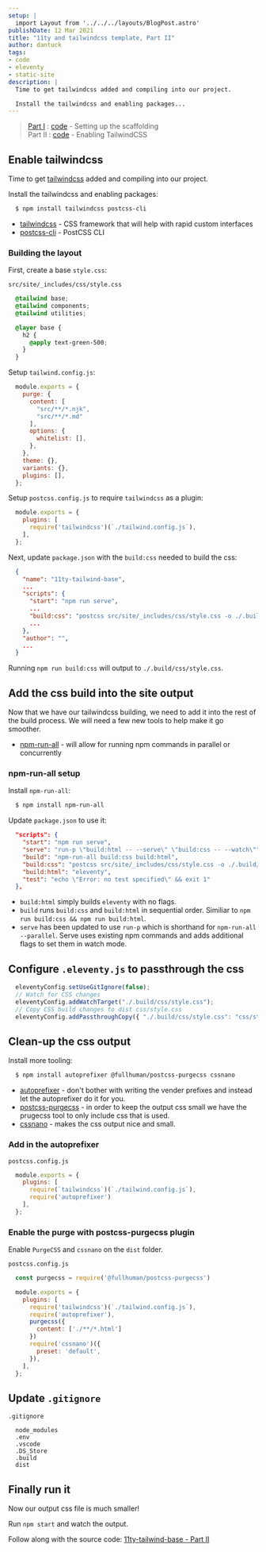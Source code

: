 ```yaml
---
setup: |
  import Layout from '../../../layouts/BlogPost.astro'
publishDate: 12 Mar 2021
title: "11ty and tailwindcss template, Part II"
author: dantuck
tags:
- code
- eleventy
- static-site
description: |
  Time to get tailwindcss added and compiling into our project.

  Install the tailwindcss and enabling packages...
---
```


> [Part I](/article/11ty-tailwindcss-series/part-1/) : [code](https://gitlab.com/dantuck/11ty-tailwind-base/-/tree/part-1) - Setting up the scaffolding<br />
> Part II : [code](https://gitlab.com/dantuck/11ty-tailwind-base/-/tree/part-2) - Enabling TailwindCSS

## Enable tailwindcss

Time to get [tailwindcss](https://tailwindcss.com/) added and compiling into our project.

Install the tailwindcss and enabling packages:

```bash
  $ npm install tailwindcss postcss-cli
```

* [tailwindcss](https://www.npmjs.com/package/tailwindcss) - CSS framework that will help with rapid custom interfaces
* [postcss-cli](https://www.npmjs.com/package/postcss-cli) - PostCSS CLI

### Building the layout

First, create a base `style.css`:

`src/site/_includes/css/style.css`

```css
  @tailwind base;
  @tailwind components;
  @tailwind utilities;

  @layer base {
    h2 {
      @apply text-green-500;
    }
  }
```

Setup `tailwind.config.js`:

```javascript
  module.exports = {
    purge: {
      content: [
        "src/**/*.njk",
        "src/**/*.md"
      ],
      options: {
        whitelist: [],
      },
    },
    theme: {},
    variants: {},
    plugins: [],
  };
```

Setup `postcss.config.js` to require `tailwindcss` as a plugin:

```javascript
  module.exports = {
    plugins: [
      require('tailwindcss')(`./tailwind.config.js`),
    ],
  };
```

Next, update `package.json` with the `build:css` needed to build the css:

```json
  {
    "name": "11ty-tailwind-base",
    ...
    "scripts": {
      "start": "npm run serve",
      ...
      "build:css": "postcss src/site/_includes/css/style.css -o ./.build/css/style.css",
      ...
    },
    "author": "",
    ...
  }

```

Running `npm run build:css` will output to `./.build/css/style.css`.

## Add the css build into the site output

Now that we have our tailwindcss building, we need to add it into the rest of the build process. We will need a few new tools to help make it go smoother.

* [npm-run-all](https://www.npmjs.com/package/npm-run-all) - will allow for running npm commands in parallel or concurrently
  
### npm-run-all setup

Install `npm-run-all`:

```bash
  $ npm install npm-run-all
```

Update `package.json` to use it:

```json
  "scripts": {
    "start": "npm run serve",
    "serve": "run-p \"build:html -- --serve\" \"build:css -- --watch\"",
    "build": "npm-run-all build:css build:html",
    "build:css": "postcss src/site/_includes/css/style.css -o ./.build/css/style.css",
    "build:html": "eleventy",
    "test": "echo \"Error: no test specified\" && exit 1"
  },
```

* `build:html` simply builds `eleventy` with no flags.
* `build` runs `build:css` and `build:html` in sequential order. Similiar to `npm run build:css && npm run build:html`.
* `serve` has been updated to use `run-p` which is shorthand for `npm-run-all --parallel`. Serve uses existing npm commands and adds additional flags to set them in watch mode.

## Configure `.eleventy.js` to passthrough the css

```javascript
  eleventyConfig.setUseGitIgnore(false);
  // Watch for CSS changes
  eleventyConfig.addWatchTarget("./.build/css/style.css");
  // Copy CSS build changes to dist css/style.css
  eleventyConfig.addPassthroughCopy({ "./.build/css/style.css": "css/style.css" });
```

## Clean-up the css output

Install more tooling:

```bash
  $ npm install autoprefixer @fullhuman/postcss-purgecss cssnano
```

* [autoprefixer](https://www.npmjs.com/package/autoprefixer) - don't bother with writing the vender prefixes and instead let the autoprefixer do it for you.
* [postcss-purgecss](https://www.npmjs.com/package/postcss-purgecss) - in order to keep the output css small we have the prugecss tool to only include css that is used.
* [cssnano](https://cssnano.co/) - makes the css output nice and small.

### Add in the autoprefixer

`postcss.config.js`

```javascript
  module.exports = {
    plugins: [
      require(`tailwindcss`)(`./tailwind.config.js`),
      require('autoprefixer')
    ],
  };
```

### Enable the purge with postcss-purgecss plugin

Enable `PurgeCSS` and `cssnano` on the `dist` folder.

`postcss.config.js`

```javascript
  const purgecss = require('@fullhuman/postcss-purgecss')

  module.exports = {
    plugins: [
      require('tailwindcss')(`./tailwind.config.js`),
      require('autoprefixer'),
      purgecss({
        content: ['./**/*.html']
      })
      require('cssnano')({
        preset: 'default',
      }),
    ],
  };
```

## Update `.gitignore`

`.gitignore`

```
  node_modules
  .env
  .vscode
  .DS_Store
  .build
  dist
```

## Finally run it

Now our output css file is much smaller!

Run `npm start` and watch the output.

Follow along with the source code: [11ty-tailwind-base - Part II](https://gitlab.com/dantuck/11ty-tailwind-base/-/tree/part-2)